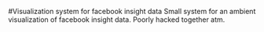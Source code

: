 #Visualization system for facebook insight data
Small system for an ambient visualization of facebook insight data.
Poorly hacked together atm.